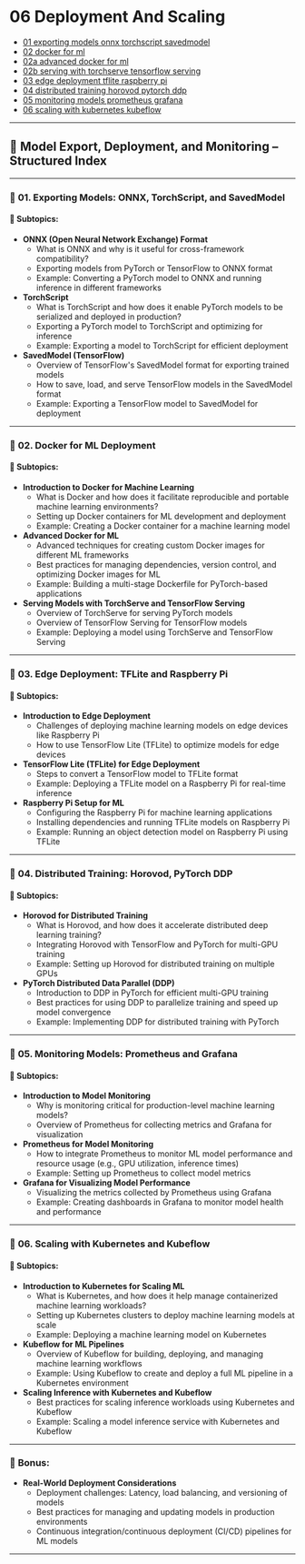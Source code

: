 # 06 Deployment And Scaling

- [01 exporting models onnx torchscript savedmodel](./01_exporting_models_onnx_torchscript_savedmodel.ipynb)
- [02 docker for ml](./02_docker_for_ml.ipynb)
- [02a advanced docker for ml](./02a_advanced_docker_for_ml.ipynb)
- [02b serving with torchserve tensorflow serving](./02b_serving_with_torchserve_tensorflow_serving.ipynb)
- [03 edge deployment tflite raspberry pi](./03_edge_deployment_tflite_raspberry_pi.ipynb)
- [04 distributed training horovod pytorch ddp](./04_distributed_training_horovod_pytorch_ddp.ipynb)
- [05 monitoring models prometheus grafana](./05_monitoring_models_prometheus_grafana.ipynb)
- [06 scaling with kubernetes kubeflow](./06_scaling_with_kubernetes_kubeflow.ipynb)

---

## 📘 **Model Export, Deployment, and Monitoring – Structured Index**

---

### 🧩 **01. Exporting Models: ONNX, TorchScript, and SavedModel**

#### 📌 **Subtopics:**
- **ONNX (Open Neural Network Exchange) Format**
  - What is ONNX and why is it useful for cross-framework compatibility?
  - Exporting models from PyTorch or TensorFlow to ONNX format
  - Example: Converting a PyTorch model to ONNX and running inference in different frameworks
- **TorchScript**
  - What is TorchScript and how does it enable PyTorch models to be serialized and deployed in production?
  - Exporting a PyTorch model to TorchScript and optimizing for inference
  - Example: Exporting a model to TorchScript for efficient deployment
- **SavedModel (TensorFlow)**
  - Overview of TensorFlow's SavedModel format for exporting trained models
  - How to save, load, and serve TensorFlow models in the SavedModel format
  - Example: Exporting a TensorFlow model to SavedModel for deployment

---

### 🧩 **02. Docker for ML Deployment**

#### 📌 **Subtopics:**
- **Introduction to Docker for Machine Learning**
  - What is Docker and how does it facilitate reproducible and portable machine learning environments?
  - Setting up Docker containers for ML development and deployment
  - Example: Creating a Docker container for a machine learning model
- **Advanced Docker for ML**
  - Advanced techniques for creating custom Docker images for different ML frameworks
  - Best practices for managing dependencies, version control, and optimizing Docker images for ML
  - Example: Building a multi-stage Dockerfile for PyTorch-based applications
- **Serving Models with TorchServe and TensorFlow Serving**
  - Overview of TorchServe for serving PyTorch models
  - Overview of TensorFlow Serving for TensorFlow models
  - Example: Deploying a model using TorchServe and TensorFlow Serving

---

### 🧩 **03. Edge Deployment: TFLite and Raspberry Pi**

#### 📌 **Subtopics:**
- **Introduction to Edge Deployment**
  - Challenges of deploying machine learning models on edge devices like Raspberry Pi
  - How to use TensorFlow Lite (TFLite) to optimize models for edge devices
- **TensorFlow Lite (TFLite) for Edge Deployment**
  - Steps to convert a TensorFlow model to TFLite format
  - Example: Deploying a TFLite model on a Raspberry Pi for real-time inference
- **Raspberry Pi Setup for ML**
  - Configuring the Raspberry Pi for machine learning applications
  - Installing dependencies and running TFLite models on Raspberry Pi
  - Example: Running an object detection model on Raspberry Pi using TFLite

---

### 🧩 **04. Distributed Training: Horovod, PyTorch DDP**

#### 📌 **Subtopics:**
- **Horovod for Distributed Training**
  - What is Horovod, and how does it accelerate distributed deep learning training?
  - Integrating Horovod with TensorFlow and PyTorch for multi-GPU training
  - Example: Setting up Horovod for distributed training on multiple GPUs
- **PyTorch Distributed Data Parallel (DDP)**
  - Introduction to DDP in PyTorch for efficient multi-GPU training
  - Best practices for using DDP to parallelize training and speed up model convergence
  - Example: Implementing DDP for distributed training with PyTorch

---

### 🧩 **05. Monitoring Models: Prometheus and Grafana**

#### 📌 **Subtopics:**
- **Introduction to Model Monitoring**
  - Why is monitoring critical for production-level machine learning models?
  - Overview of Prometheus for collecting metrics and Grafana for visualization
- **Prometheus for Model Monitoring**
  - How to integrate Prometheus to monitor ML model performance and resource usage (e.g., GPU utilization, inference times)
  - Example: Setting up Prometheus to collect model metrics
- **Grafana for Visualizing Model Performance**
  - Visualizing the metrics collected by Prometheus using Grafana
  - Example: Creating dashboards in Grafana to monitor model health and performance

---

### 🧩 **06. Scaling with Kubernetes and Kubeflow**

#### 📌 **Subtopics:**
- **Introduction to Kubernetes for Scaling ML**
  - What is Kubernetes, and how does it help manage containerized machine learning workloads?
  - Setting up Kubernetes clusters to deploy machine learning models at scale
  - Example: Deploying a machine learning model on Kubernetes
- **Kubeflow for ML Pipelines**
  - Overview of Kubeflow for building, deploying, and managing machine learning workflows
  - Example: Using Kubeflow to create and deploy a full ML pipeline in a Kubernetes environment
- **Scaling Inference with Kubernetes and Kubeflow**
  - Best practices for scaling inference workloads using Kubernetes and Kubeflow
  - Example: Scaling a model inference service with Kubernetes and Kubeflow

---

### 🧠 **Bonus:**
- **Real-World Deployment Considerations**
  - Deployment challenges: Latency, load balancing, and versioning of models
  - Best practices for managing and updating models in production environments
  - Continuous integration/continuous deployment (CI/CD) pipelines for ML models

---
